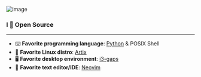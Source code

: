 
![image](./profile-image-new.png)

### I 💙 Open Source

---

 - ⌨️ **Favorite programming language**: [Python](https://python.org/) & POSIX Shell
 - 🐧 **Favorite Linux distro**: [Artix](https://artixlinux.org/)
 - 🖥️ **Favorite desktop environment**: [i3-gaps](https://github.com/Airblader/i3)
 - 📝 **Favorite text editor/IDE**: [Neovim](https://neovim.io/)
